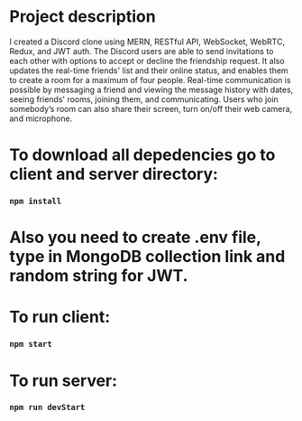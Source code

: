 # Project description

I created a Discord clone using MERN, RESTful API, WebSocket, WebRTC, Redux, and JWT auth. The Discord users are able to send invitations to each other with options to accept or decline the friendship request. It also updates the real-time friends' list and their online status, and enables them to create a room for a maximum of four people. Real-time communication is possible by messaging a friend and viewing the message history with dates, seeing friends' rooms, joining them, and communicating. Users who join somebody’s room can also share their screen, turn on/off their web camera, and microphone.

# To download all depedencies go to client and server directory:
### `npm install`

# Also you need to create .env file, type in MongoDB collection link and random string for JWT.


# To run client:
### `npm start`

# To run server:
### `npm run devStart`

